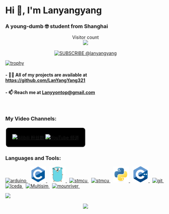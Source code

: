 # Hi 👋, I'm Lanyangyang

### A young-dumb 🤓 student from Shanghai
<p align="center"> 
  Visitor count<br>
  <img src="https://profile-counter.glitch.me/Lanyangyang321/count.svg" />
</p>
<p align="center">
  <a href="https://space.bilibili.com/1084866085">
    <img src="https://img.shields.io/badge/%20-lightgray?style=for-the-badge&label=SUBSCRIBE%20%40lanyangyang" alt="SUBSCRIBE @lanyangyang" />
  </a>
</p>

[![trophy](https://github-profile-trophy.vercel.app/?username=LanYangYang321&theme=algolia)](https://github.com/ryo-ma/github-profile-trophy)


#### - 👨‍💻 All of my projects are available at https://github.com/LanYangYang321
#### - 📫 Reach me at **Lanyyontop@gmail.com**  


</br>
<h3 align="left">My Video Channels:</h3>

<div align="left" style="background-color: black; padding: 20px; border: 2px solid white; border-radius: 10px; display: inline-block;">

  <a align="left" href="https://space.bilibili.com/1084866085" target="_blank">
    <img src="https://img.shields.io/badge/dynamic/json?style=for-the-badge&color=blue&label=BiliBili&labelColor=white&query=$.data.follower&url=https://api.bilibili.com/x/relation/stat?vmid=1084866085&logo=bilibili" alt="Bilibili 粉丝数">
  </a>

  <a align="left" href="https://www.youtube.com/@lyyontop" target="_blank">
    <img src="https://img.shields.io/badge/YouTube-white?style=for-the-badge&logo=youtube&logoColor=FF0000" alt="YouTube 频道">
  </a>

</div>




<p align="left">
  
</p>

<h3 align="left">Languages and Tools:</h3>
<p align="left"> 
  <a href="https://www.arduino.cc/" target="_blank" rel="noreferrer"> <img src="https://cdn.worldvectorlogo.com/logos/arduino-1.svg" alt="arduino" width="50" height="50"/> </a> &nbsp;
  <a href="https://www.cprogramming.com/" target="_blank" rel="noreferrer"> <img src="https://raw.githubusercontent.com/devicons/devicon/master/icons/c/c-original.svg" alt="c" width="50" height="50"/> </a> &nbsp;
  <a href="https://golang.org" target="_blank" rel="noreferrer"> <img src="https://raw.githubusercontent.com/devicons/devicon/master/icons/go/go-original.svg" alt="go" width="50" height="50"/> </a> &nbsp;
  <a href="https://www.st.com.cn/" target="_blank" rel="noreferrer"> <img src="https://static.stmcu.com.cn/2024-st-logo-blue.svg" alt="stmcu" width="80" height="40"/> </a> &nbsp;
  <a href="https://www.wch.cn/" target="_blank" rel="noreferrer"> <img src="https://www.wch.cn/assets/site/img/logo.png" alt="stmcu" width="160" height="40"/> </a> &nbsp;
  <a href="https://www.python.org" target="_blank" rel="noreferrer"> <img src="https://raw.githubusercontent.com/devicons/devicon/master/icons/python/python-original.svg" alt="python" width="50" height="50"/> </a> &nbsp;
  <a href="https://www.w3schools.com/cpp/" target="_blank" rel="noreferrer"> <img src="https://raw.githubusercontent.com/devicons/devicon/master/icons/cplusplus/cplusplus-original.svg" alt="cplusplus" width="50" height="50"/> </a> &nbsp;
  <a href="https://git-scm.com/" target="_blank" rel="noreferrer"> <img src="https://www.vectorlogo.zone/logos/git-scm/git-scm-icon.svg" alt="git" width="50" height="50"/> </a> &nbsp;
  <a href="https://lceda.cn/" target="_blank" rel="noreferrer"> <img src="https://lceda.cn/fonts/blue-logo-cn.svg" alt="lceda" width="250" height="40"/> </a> &nbsp;
  <a href="https://www.ni.com/" target="_blank" rel="noreferrer"> <img src="https://www.ni.com/is/image/ni/Multisim_BG?$ni-icon-pm$" alt="Multisim" width="50" height="50"/> </a> &nbsp;
  <a href="http://www.mounriver.com/" target="_blank" rel="noreferrer"> <img src="http://www.mounriver.com/static/img/1b749f75d9c57f654a11b29cdac777f6.png" alt="mounriver" width="220" height="40"/> </a> &nbsp;
</p>

<img src="https://github-readme-stats.vercel.app/api?username=Lanyangyang321&show_icons=true&icon_color=E91E63&title_color=FB7299&hide_border=true" />
<p align="center">
  <img src="https://capsule-render.vercel.app/api?type=waving&height=80&color=gradient&reversal=true&section=footer"/>
</p>
